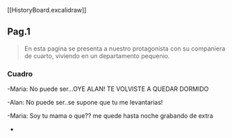 [[HistoryBoard.excalidraw]]

## Pag.1

>En esta pagina se presenta  a nuestro protagonista con su companiera de cuarto, viviendo en un departamento pequenio.

### Cuadro



-Maria: No puede ser...OYE ALAN! TE VOLVISTE A QUEDAR DORMIDO

-Alan: No puede ser..se supone que tu me levantarias!

-Maria: Soy tu mama o que?? me quede hasta noche grabando de extra 

-

